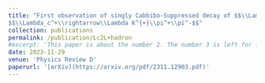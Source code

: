 ```yaml
---
title: "First observation of singly Cabbibo-Suppressed decay of $$\\Lambda_c^+\\rightarrow\\Lambda K^{+}\\pi^0$$ and evidence of
$$\\Lambda_c^+\\rightarrow\\Lambda K^{+}\\pi^+\\pi^-$$"
collection: publications
permalink: /publication/Lc2L+hadron
#excerpt: 'This paper is about the number 2. The number 3 is left for future work.'
date: 2023-11-29
venue: 'Physics Review D'
paperurl: '[arXiv](https://arxiv.org/pdf/2311.12903.pdf)'
---
```

